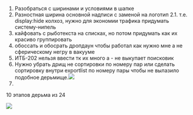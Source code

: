 1. Разобраться с ширинами и условиями в шапке
2. Разностная ширина основной надписи с заменой на логотип
2.1. т.е. display:hide колхоз, нужно для экономии трафика придумать систему-нипель
3. кайфовать с рыботекста на списках, но потом придумать как их красиво группировать 
4. обоссать и обосрать дропдаун чтобы работал как нужно мне а не сферическому негру в вакууме
5. ИТБ-202 нельзя ввести тк их много а - не выкупает поисковик
6. Нужно убрать дрищ не сортировки по номеру пар или сделать сортировку внутри exportlist по номеру пары чтобы не вылазило подобное дерьмище.![](https://sun9-11.userapi.com/impg/zp-yXh9ephZZ63UZgm1HV7TMWLcbIUEBidI1GA/NJrWnjceE1s.jpg?size=580x791&quality=96&sign=556c54e4247426e5f851cb79c74eea55&type=album)
7. 

10 этапов дерьма из 24

![](https://sun9-45.userapi.com/impg/HY359cIWyeixDUUy8-oXAVUs7gcFN0cW06F54g/nxqxXOjM0Xo.jpg?size=844x636&quality=96&sign=dd4b850d1b72dd4facb30766b1f7ef6c&type=album)
